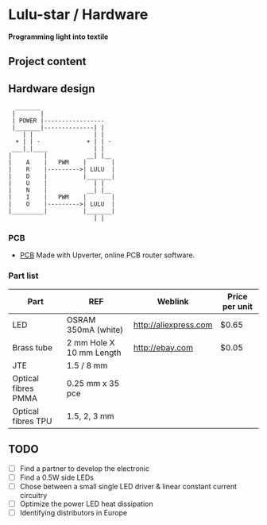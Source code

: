 # Lulu-star / Hardware
**Programming light into textile**

## Project content

## Hardware design

      _______
     |       |
     | POWER |-----------------
     |_______|--------------| |
        | |                 | |
      + | | -             + | | -
     ___|_|____             | |
    |         |           __| |__
    |    A    |   PWM    |       |
    |    R    |--------->| LULU  |
    |    D    |          |_______|
    |    U    |             | |
    |    N    |           __| |__
    |    I    |   PWM    |       |
    |    O    |--------->| LULU  |
    |_________|          |_______|
                            | |

### PCB
- [PCB](https://upverter.com/DataPaulette/0b0275a0c920353b/Lulu-star/ "Made with Upverter, online PCB router software") Made with Upverter, online PCB router software.

### Part list
| Part                 | REF                      | Weblink                | Price per unit |
| -------------------- | ------------------------ | -----------------------|--------------- |
| LED                  | OSRAM 350mA (white)      | http://aliexpress.com  | $0.65          |
| Brass tube           | 2 mm Hole X 10 mm Length | http://ebay.com        | $0.05          |
| JTE                  | 1.5 / 8 mm               |                        |                |
| Optical fibres PMMA  | 0.25 mm x 35 pce         |                        |                |
| Optical fibres TPU   | 1.5, 2, 3 mm             |                        |                |

## TODO
- [ ] Find a partner to develop the electronic
- [ ] Find a 0.5W side LEDs
- [ ] Chose between a small single LED driver & linear constant current circuitry
- [ ] Optimize the power LED heat dissipation
- [ ] Identifying distributors in Europe